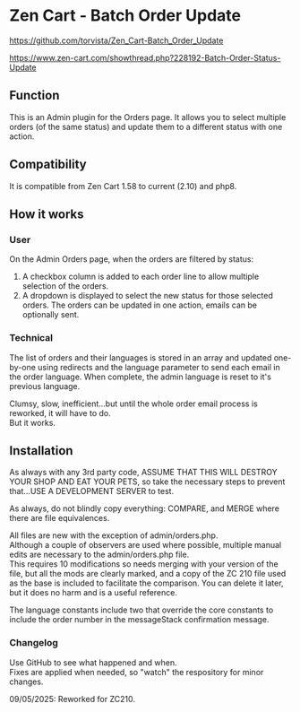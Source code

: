 # Zen Cart - Batch Order Update

https://github.com/torvista/Zen_Cart-Batch_Order_Update

https://www.zen-cart.com/showthread.php?228192-Batch-Order-Status-Update

## Function
This is an Admin plugin for the Orders page.
It allows you to select multiple orders (of the same status) and update them to a different status with one action.

## Compatibility
It is compatible from Zen Cart 1.58 to current (2.10) and php8.

## How it works
### User
On the Admin Orders page, when the orders are filtered by status:
1) A checkbox column is added to each order line to allow multiple selection of the orders.
2) A dropdown is displayed to select the new status for those selected orders.
The orders can be updated in one action, emails can be optionally sent.

### Technical
The list of orders and their languages is stored in an array and updated one-by-one using redirects and the language parameter to send each email in the order language.
When complete, the admin language is reset to it's previous language.

Clumsy, slow, inefficient...but until the whole order email process is reworked, it will have to do.  
But it works.

## Installation
As always with any 3rd party code, ASSUME THAT THIS WILL DESTROY YOUR SHOP AND EAT YOUR PETS, so take the necessary steps to prevent that...USE A DEVELOPMENT SERVER to test.

As always, do not blindly copy everything: COMPARE, and MERGE where there are file equivalences.

All files are new with the exception of admin/orders.php.  
Although a couple of observers are used where possible, multiple manual edits are necessary to the admin/orders.php file.  
This requires 10 modifications so needs merging with your version of the file, but all the mods are clearly marked, and a copy of the ZC 210 file used as the base is included to facilitate the comparison.  You can delete it later, but it does no harm and is a useful reference.

The language constants include two that override the core constants to include the order number in the messageStack confirmation message.

### Changelog
Use GitHub to see what happened and when.  
Fixes are applied when needed, so "watch" the respository for minor changes. 

09/05/2025: Reworked for ZC210.

